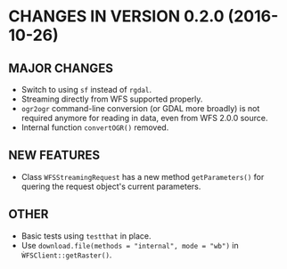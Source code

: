 # CHANGES IN VERSION 0.2.0 (2016-10-26)

## MAJOR CHANGES

+ Switch to using `sf` instead of `rgdal`.
+ Streaming directly from WFS supported properly.
+ `ogr2ogr` command-line conversion (or GDAL more broadly) is 
not required anymore for reading in data, even from 
WFS 2.0.0 source.
+ Internal function `convertOGR()` removed.

## NEW FEATURES

+ Class `WFSStreamingRequest` has a new method `getParameters()`
for quering the request object's current parameters.

## OTHER

+ Basic tests using `testthat` in place.
+ Use `download.file(methods = "internal", mode = "wb")` 
in `ẀFSClient::getRaster()`.